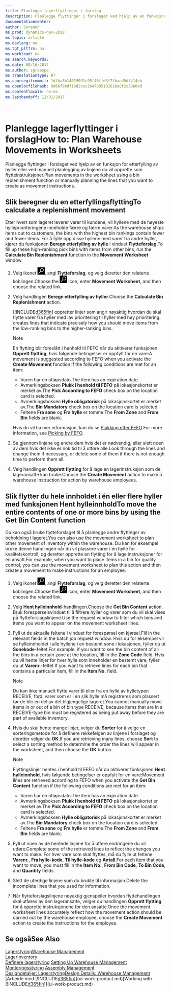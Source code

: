 ```yaml
---
title: Planlegge lagerflyttinger i forslag
description: Planlegge flyttinger i forslaget ved hjelp av en funksjon for etterfylling av hyller eller ved manuell planlegging av linjene du vil opprette som flytteinstruksjoner.
documentationcenter: 
author: SorenGP
ms.prod: dynamics-nav-2018
ms.topic: article
ms.devlang: na
ms.tgt_pltfrm: na
ms.workload: na
ms.search.keywords: 
ms.date: 08/16/2017
ms.author: sgroespe
ms.translationtype: HT
ms.sourcegitcommit: 1dfba8b14019991c95f40ffd5f7fbaed5df414eb
ms.openlocfilehash: 9d66f9bdf18d2cec264788510261ba8f2c3860ad
ms.contentlocale: nb-no
ms.lasthandoff: 12/01/2017

---
```

# <a name="how-to-plan-warehouse-movements-in-worksheets"></a><span data-ttu-id="dbfff-103">Planlegge lagerflyttinger i forslag</span><span class="sxs-lookup"><span data-stu-id="dbfff-103">How to: Plan Warehouse Movements in Worksheets</span></span>
<span data-ttu-id="dbfff-104">Planlegge flyttinger i forslaget ved hjelp av en funksjon for etterfylling av hyller eller ved manuell planlegging av linjene du vil opprette som flytteinstruksjoner.</span><span class="sxs-lookup"><span data-stu-id="dbfff-104">Plan movements in the worksheet using a bin replenishment function or manually planning the lines that you want to create as movement instructions.</span></span>  

## <a name="to-calculate-a-replenishment-movement"></a><span data-ttu-id="dbfff-105">Slik beregner du en etterfyllingsflytting</span><span class="sxs-lookup"><span data-stu-id="dbfff-105">To calculate a replenishment movement</span></span>  
<span data-ttu-id="dbfff-106">Etter hvert som lageret leverer varer til kundene, vil hyllene med de høyeste hylleprioriteringene inneholde færre og færre varer.</span><span class="sxs-lookup"><span data-stu-id="dbfff-106">As the warehouse ships items out to customers, the bins with the highest bin rankings contain fewer and fewer items.</span></span> <span data-ttu-id="dbfff-107">For å fylle opp disse hyllene med varer fra andre hyller, kjører du funksjonen **Beregn etterfylling av hylle** i vinduet **Flytteforslag**.</span><span class="sxs-lookup"><span data-stu-id="dbfff-107">To fill up these high-ranking pick bins with items from other bins, run the **Calculate Bin Replenishment** function in the **Movement Worksheet** window</span></span>

1.  <span data-ttu-id="dbfff-108">Velg ikonet ![Søk etter side eller rapport](media/ui-search/search_small.png "Søk etter side eller rapport"), angi **Flytteforslag**, og velg deretter den relaterte koblingen.</span><span class="sxs-lookup"><span data-stu-id="dbfff-108">Choose the ![Search for Page or Report](media/ui-search/search_small.png "Search for Page or Report icon") icon, enter **Movement Worksheet**, and then choose the related link.</span></span>  
2.  <span data-ttu-id="dbfff-109">Velg handlingen **Beregn etterfylling av hyller**.</span><span class="sxs-lookup"><span data-stu-id="dbfff-109">Choose the **Calculate Bin Replenishment** action.</span></span>  

    [!INCLUDE[d365fin](includes/d365fin_md.md)]<span data-ttu-id="dbfff-110"> oppretter linjer som angir nøyaktig hvordan du skal flytte varer fra hyller med lav prioritering til hyller med høy prioritering.</span><span class="sxs-lookup"><span data-stu-id="dbfff-110"> creates lines that indicate precisely how you should move items from the low-ranking bins to the higher-ranking bins.</span></span>  

    > [!NOTE]  
    >  <span data-ttu-id="dbfff-111">En flytting blir foreslått i henhold til FEFO når du aktiverer funksjonen **Opprett flytting**, hvis følgende betingelser er oppfylt for en vare:</span><span class="sxs-lookup"><span data-stu-id="dbfff-111">A movement is suggested according to FEFO when you activate the **Create Movement** function if the following conditions are met for an item:</span></span>  
    >   
    >  -   <span data-ttu-id="dbfff-112">Varen har en utløpsdato.</span><span class="sxs-lookup"><span data-stu-id="dbfff-112">The item has an expiration date.</span></span>  
    > -   <span data-ttu-id="dbfff-113">Avmerkingsboksen **Plukk i henhold til FEFO** på lokasjonskortet er merket av.</span><span class="sxs-lookup"><span data-stu-id="dbfff-113">The **Pick According to FEFO** check box on the location card is selected.</span></span>  
    > -   <span data-ttu-id="dbfff-114">Avmerkingsboksen **Hylle obligatorisk** på lokasjonskortet er merket av.</span><span class="sxs-lookup"><span data-stu-id="dbfff-114">The **Bin Mandatory** check box on the location card is selected.</span></span>  
    > -   <span data-ttu-id="dbfff-115">Feltene **Fra sone** og **Fra hylle** er tomme.</span><span class="sxs-lookup"><span data-stu-id="dbfff-115">The **From Zone** and **From Bin** fields are blank.</span></span>  

    <span data-ttu-id="dbfff-116">Hvis du vil ha mer informasjon, kan du se [Plukking etter FEFO](warehouse-picking-by-fefo.md).</span><span class="sxs-lookup"><span data-stu-id="dbfff-116">For more information, see [Picking by FEFO](warehouse-picking-by-fefo.md).</span></span>  

3.  <span data-ttu-id="dbfff-117">Se gjennom linjene og endre dem hvis det er nødvendig, eller slett noen av dem hvis det ikke er nok tid til å utføre alle.</span><span class="sxs-lookup"><span data-stu-id="dbfff-117">Look through the lines and change them if necessary, or delete some of them if there is not enough time to perform them all.</span></span>  
4.  <span data-ttu-id="dbfff-118">Velg handlingen **Opprett flytting** for å lage en lagerinstruksjon som de lageransatte kan bruke.</span><span class="sxs-lookup"><span data-stu-id="dbfff-118">Choose the **Create Movement** action to make a warehouse instruction for action by warehouse employees.</span></span>  

## <a name="to-move-the-entire-contents-of-one-or-more-bins-by-using-the-get-bin-content-function"></a><span data-ttu-id="dbfff-119">Slik flytter du hele innholdet i én eller flere hyller med funksjonen Hent hylleinnhold</span><span class="sxs-lookup"><span data-stu-id="dbfff-119">To move the entire contents of one or more bins by using the Get Bin Content function</span></span>  
<span data-ttu-id="dbfff-120">Du kan også bruke flytteforslaget til å planlegge andre flyttinger av beholdning i lageret.</span><span class="sxs-lookup"><span data-stu-id="dbfff-120">You can also use the movement worksheet to plan other movement of inventory within the warehouse.</span></span> <span data-ttu-id="dbfff-121">Du kan for eksempel bruke denne handlingen når du vil plassere varer i en hylle for kvalitetskontroll, og deretter opprette en flytting for å lage instruksjoner for en ansatt.</span><span class="sxs-lookup"><span data-stu-id="dbfff-121">For example, when you want to place items in a bin for quality control, you can use the movement worksheet to plan this action and then create a movement to make instructions for an employee.</span></span>  

1.  <span data-ttu-id="dbfff-122">Velg ikonet ![Søk etter side eller rapport](media/ui-search/search_small.png "Søk etter side eller rapport"), angi **Flytteforslag**, og velg deretter den relaterte koblingen.</span><span class="sxs-lookup"><span data-stu-id="dbfff-122">Choose the ![Search for Page or Report](media/ui-search/search_small.png "Search for Page or Report icon") icon, enter **Movement Worksheet**, and then choose the related link.</span></span>  
2.  <span data-ttu-id="dbfff-123">Velg **Hent hylleinnhold**-handlingen.</span><span class="sxs-lookup"><span data-stu-id="dbfff-123">Choose the **Get Bin Content** action.</span></span> <span data-ttu-id="dbfff-124">Bruk forespørselsvinduet til å filtrere hyller og varer som du vil skal vises på flytteforslagslinjene.</span><span class="sxs-lookup"><span data-stu-id="dbfff-124">Use the request window to filter which bins and items you want to appear on the movement worksheet lines.</span></span>  
3.  <span data-ttu-id="dbfff-125">Fyll ut de aktuelle feltene i vinduet for forespørsel om kjørsel.</span><span class="sxs-lookup"><span data-stu-id="dbfff-125">Fill in the relevant fields in the batch job request window.</span></span> <span data-ttu-id="dbfff-126">Hvis du for eksempel vil se hylleinnholdet i alle hyllene i en bestemt sone i lokasjonen, fyller du ut **Sonekode**-feltet.</span><span class="sxs-lookup"><span data-stu-id="dbfff-126">For example, if you want to see the bin content of all the bins in a certain zone at the location, fill in the **Zone Code** field.</span></span> <span data-ttu-id="dbfff-127">Hvis du vil hente linjer for hver hylle som inneholder en bestemt vare, fyller du ut **Varenr.**-feltet.</span><span class="sxs-lookup"><span data-stu-id="dbfff-127">If you want to retrieve lines for each bin that contains a particular item, fill in the **Item No.** field.</span></span>  

    > [!NOTE]  
    >  <span data-ttu-id="dbfff-128">Du kan ikke manuelt flytte varer til eller fra en hylle av hylletypen RECEIVE, fordi varer som er i en slik hylle må registreres som plassert før de blir en del av det tilgjengelige lageret.</span><span class="sxs-lookup"><span data-stu-id="dbfff-128">You cannot manually move items in or out of a bin of bin type RECEIVE, because items that are in a RECEIVE-type bin must be registered as being put away before they are part of available inventory.</span></span>  

4.  <span data-ttu-id="dbfff-129">Hvis du skal hente mange linjer, velger du **Sorter** for å velge en sorteringsmetode for å definere rekkefølgen av linjene i forslaget og deretter velger du **OK**.</span><span class="sxs-lookup"><span data-stu-id="dbfff-129">If you are retrieving many lines, choose **Sort** to select a sorting method to determine the order the lines will appear in the worksheet, and then choose the **OK** button.</span></span>  

    > [!NOTE]  
    >  <span data-ttu-id="dbfff-130">Flyttingslinjer hentes i henhold til FEFO når du aktiverer funksjonen **Hent hylleinnhold**, hvis følgende betingelser er oppfylt for en vare:</span><span class="sxs-lookup"><span data-stu-id="dbfff-130">Movement lines are retrieved according to FEFO when you activate the **Get Bin Content** function if the following conditions are met for an item:</span></span>  
    >   
    >  -   <span data-ttu-id="dbfff-131">Varen har en utløpsdato.</span><span class="sxs-lookup"><span data-stu-id="dbfff-131">The item has an expiration date.</span></span>  
    > -   <span data-ttu-id="dbfff-132">Avmerkingsboksen **Plukk i henhold til FEFO** på lokasjonskortet er merket av.</span><span class="sxs-lookup"><span data-stu-id="dbfff-132">The **Pick According to FEFO** check box on the location card is selected.</span></span>  
    > -   <span data-ttu-id="dbfff-133">Avmerkingsboksen **Hylle obligatorisk** på lokasjonskortet er merket av.</span><span class="sxs-lookup"><span data-stu-id="dbfff-133">The **Bin Mandatory** check box on the location card is selected.</span></span>  
    > -   <span data-ttu-id="dbfff-134">Feltene **Fra sone** og **Fra hylle** er tomme.</span><span class="sxs-lookup"><span data-stu-id="dbfff-134">The **From Zone** and **From Bin** fields are blank.</span></span>  

5.  <span data-ttu-id="dbfff-135">Fyll ut noen av de hentede linjene for å utføre endringene du vil utføre.</span><span class="sxs-lookup"><span data-stu-id="dbfff-135">Complete some of the retrieved lines to reflect the changes you want to make.</span></span> <span data-ttu-id="dbfff-136">For hver vare som skal flyttes, må du fylle ut feltene **Varenr.**, **Fra hylle-kode**, **Til hylle-kode** og **Antall**.</span><span class="sxs-lookup"><span data-stu-id="dbfff-136">For each item that you want to move, you must fill in the **Item No.**, **From Bin Code**, **To Bin Code**, and **Quantity** fields.</span></span>  
6.  <span data-ttu-id="dbfff-137">Slett de uferdige linjene som du brukte til informasjon.</span><span class="sxs-lookup"><span data-stu-id="dbfff-137">Delete the incomplete lines that you used for information.</span></span>  
7.  <span data-ttu-id="dbfff-138">Når flytteforslagslinjene nøyaktig gjenspeiler hvordan flyttehandlingen skal utføres av den lageransatte, velger du handlingen **Opprett flytting** for å opprette instruksjonene for den ansatte.</span><span class="sxs-lookup"><span data-stu-id="dbfff-138">Once the movement worksheet lines accurately reflect how the movement action should be carried out by the warehouse employee, choose the **Create Movement** action to create the instructions for the employee.</span></span>  

## <a name="see-also"></a><span data-ttu-id="dbfff-139">Se også</span><span class="sxs-lookup"><span data-stu-id="dbfff-139">See Also</span></span>  
[<span data-ttu-id="dbfff-140">Lagerstyring</span><span class="sxs-lookup"><span data-stu-id="dbfff-140">Warehouse Management</span></span>](warehouse-manage-warehouse.md)  
[<span data-ttu-id="dbfff-141">Lager</span><span class="sxs-lookup"><span data-stu-id="dbfff-141">Inventory</span></span>](inventory-manage-inventory.md)  
<span data-ttu-id="dbfff-142">[Definere lagerstyring](warehouse-setup-warehouse.md)   </span><span class="sxs-lookup"><span data-stu-id="dbfff-142">[Setting Up Warehouse Management](warehouse-setup-warehouse.md)   </span></span>  
<span data-ttu-id="dbfff-143">[Monteringsstyring](assembly-assemble-items.md)  </span><span class="sxs-lookup"><span data-stu-id="dbfff-143">[Assembly Management](assembly-assemble-items.md)  </span></span>  
[<span data-ttu-id="dbfff-144">Designdetaljer: Lagerstyring</span><span class="sxs-lookup"><span data-stu-id="dbfff-144">Design Details: Warehouse Management</span></span>](design-details-warehouse-management.md)  
<span data-ttu-id="dbfff-145">[Arbeide med [!INCLUDE[d365fin](includes/d365fin_md.md)]](ui-work-product.md)</span><span class="sxs-lookup"><span data-stu-id="dbfff-145">[Working with [!INCLUDE[d365fin](includes/d365fin_md.md)]](ui-work-product.md)</span></span>

